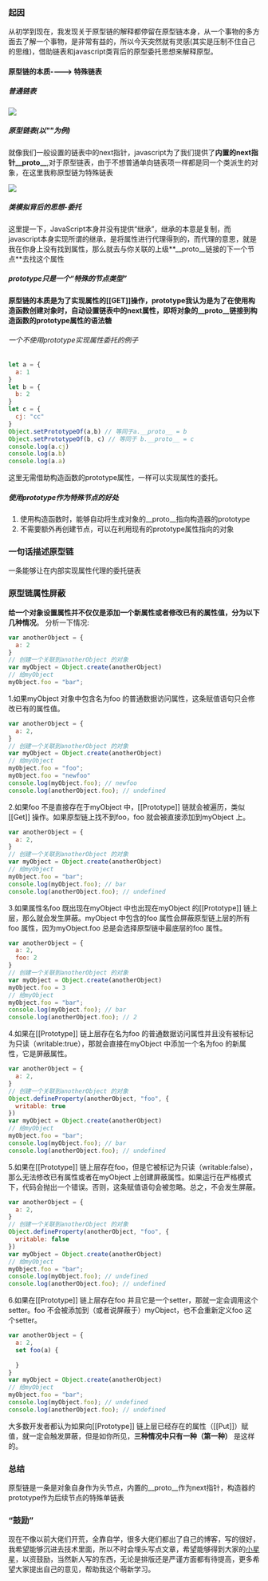### 起因
从初学到现在，我发现关于原型链的解释都停留在原型链本身，从一个事物的多方面去了解一个事物，是非常有益的，所以今天突然就有灵感(其实是压制不住自己的思维)，借助链表和javascript类背后的原型委托思想来解释原型。

#### 原型链的本质----> 特殊链表

##### 普通链表


![](https://user-gold-cdn.xitu.io/2019/4/15/16a1f46b93ab3e75?w=975&h=205&f=png&s=7086)

##### 原型链表(以""为例)
就像我们一般设置的链表中的next指针，javascript为了我们提供了**内置的next指针__proto__**,对于原型链表，由于不想普通单向链表项一样都是同一个类派生的对象，在这里我称原型链为特殊链表

![](https://user-gold-cdn.xitu.io/2019/4/15/16a1f4e218805b05?w=867&h=204&f=png&s=7476)

##### 类模拟背后的思想-委托
这里提一下，JavaScript本身并没有提供“继承”，继承的本意是复制，而javascript本身实现所谓的继承，是将属性进行代理得到的，而代理的意思，就是我在你身上没有找到属性，那么就去与你关联的上级**__proto__链接的下一个节点**去找这个属性

##### prototype只是一个“特殊的节点类型”
**原型链的本质是为了实现属性的[[GET]]操作，prototype我认为是为了在使用构造函数创建对象时，自动设置链表中的next属性，即将对象的__proto__链接到构造函数的prototype属性的语法糖**

###### 一个不使用prototype实现属性委托的例子
```js
let a = {
  a: 1
}
let b = {
  b: 2
}
let c = {
  cj: "cc"
}
Object.setPrototypeOf(a,b) // 等同于a.__proto__ = b 
Object.setPrototypeOf(b, c) // 等同于 b.__proto__ = c
console.log(a.cj)
console.log(a.b)
console.log(a.a)
```
这里无需借助构造函数的prototype属性，一样可以实现属性的委托。
##### 使用prototype作为特殊节点的好处
1. 使用构造函数时，能够自动将生成对象的__proto__指向构造器的prototype
2. 不需要额外再创建节点，可以在利用现有的prototype属性指向的对象

### 一句话描述原型链
一条能够让在内部实现属性代理的委托链表

### 原型链属性屏蔽
**给一个对象设置属性并不仅仅是添加一个新属性或者修改已有的属性值，分为以下几种情况**。
分析一下情况:
```js
var anotherObject = {
  a: 2
}
// 创建一个关联到anotherObject 的对象
var myObject = Object.create(anotherObject)
// 给myObject
myObject.foo = "bar";
```
1.如果myObject 对象中包含名为foo 的普通数据访问属性，这条赋值语句只会修改已有的属性值。
```js
var anotherObject = {
  a: 2,
}
// 创建一个关联到anotherObject 的对象
var myObject = Object.create(anotherObject)
// 给myObject
myObject.foo = "foo";
myObject.foo = "newfoo"
console.log(myObject.foo); // newfoo
console.log(anotherObject.foo); // undefined
```
2.如果foo 不是直接存在于myObject 中，\[[Prototype]] 链就会被遍历，类似\[[Get]] 操作。如果原型链上找不到foo，foo 就会被直接添加到myObject 上。
```js
var anotherObject = {
  a: 2,
}
// 创建一个关联到anotherObject 的对象
var myObject = Object.create(anotherObject)
// 给myObject
myObject.foo = "bar";
console.log(myObject.foo); // bar
console.log(anotherObject.foo); // undefined
```
3.如果属性名foo 既出现在myObject 中也出现在myObject 的\[[Prototype]] 链上层，那么就会发生屏蔽。myObject 中包含的foo 属性会屏蔽原型链上层的所有foo 属性，因为myObject.foo 总是会选择原型链中最底层的foo 属性。
```js
var anotherObject = {
  a: 2,
  foo: 2
}
// 创建一个关联到anotherObject 的对象
var myObject = Object.create(anotherObject)
myObject.foo = 3
// 给myObject
myObject.foo = "bar";
console.log(myObject.foo); // bar
console.log(anotherObject.foo); // 2
```
4.如果在\[[Prototype]] 链上层存在名为foo 的普通数据访问属性并且没有被标记为只读（writable:true），那就会直接在myObject 中添加一个名为foo 的新属性，它是屏蔽属性。
```js
var anotherObject = {
  a: 2,
}
// 创建一个关联到anotherObject 的对象
Object.defineProperty(anotherObject, "foo", {
  writable: true
})
var myObject = Object.create(anotherObject)
// 给myObject
myObject.foo = "bar";
console.log(myObject.foo); // bar
console.log(anotherObject.foo); // undefined
```
5.如果在\[[Prototype]] 链上层存在foo，但是它被标记为只读（writable:false），那么无法修改已有属性或者在myObject 上创建屏蔽属性。如果运行在严格模式下，代码会抛出一个错误。否则，这条赋值语句会被忽略。总之，不会发生屏蔽。
```js
var anotherObject = {
  a: 2,
}
// 创建一个关联到anotherObject 的对象
Object.defineProperty(anotherObject, "foo", {
  writable: false
})
var myObject = Object.create(anotherObject)
// 给myObject
myObject.foo = "bar";
console.log(myObject.foo); // undefined
console.log(anotherObject.foo); // undefined
```
6.如果在\[[Prototype]] 链上层存在foo 并且它是一个setter，那就一定会调用这个setter。foo 不会被添加到（或者说屏蔽于）myObject，也不会重新定义foo 这
    个setter。
```js
var anotherObject = {
  a: 2,
  set foo(a) {
    
  }
}
var myObject = Object.create(anotherObject)
// 给myObject
myObject.foo = "bar";
console.log(myObject.foo); // undefined
console.log(anotherObject.foo); // undefined
```
大多数开发者都认为如果向\[[Prototype]] 链上层已经存在的属性（\[[Put]]）赋值，就一定会触发屏蔽，但是如你所见，**三种情况中只有一种（第一种）** 是这样的。

### 总结
原型链是一条是对象自身作为头节点，内置的__proto__作为next指针，构造器的prototype作为后续节点的特殊单链表

### “鼓励”
现在不像以前大佬们开荒，全靠自学，很多大佬们都出了自己的博客，写的很好，我希望能够沉进去技术里面，所以不时会埋头写点文章，希望能够得到大家的[小星星](https://github.com/869288142/blog)，以资鼓励，当然新人写的东西，无论是排版还是严谨方面都有待提高，更多希望大家提出自己的意见，帮助我这个萌新学习。